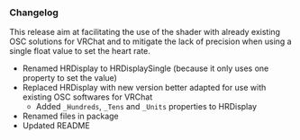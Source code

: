 ### Changelog

This release aim at facilitating the use of the shader with already existing OSC solutions for VRChat and to mitigate the lack of precision when using a single float value to set the heart rate.

- Renamed HRDisplay to HRDisplaySingle (because it only uses one property to set the value)
- Replaced HRDisplay with new version better adapted for use with existing OSC softwares for VRChat
  - Added `_Hundreds`, `_Tens` and `_Units` properties to HRDisplay
- Renamed files in package
- Updated README
